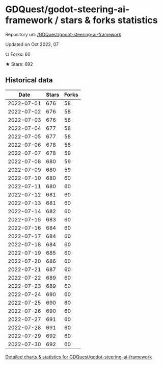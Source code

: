 # GDQuest/godot-steering-ai-framework / stars & forks statistics

Repository url: [/GDQuest/godot-steering-ai-framework](https://github.com/GDQuest/godot-steering-ai-framework)

Updated on Oct 2022, 07

☋ Forks: 60

★ Stars: 692

## Historical data
| Date | Stars | Forks |
|------|-------|-------|
| 2022-07-01 | 676 | 58 | 
| 2022-07-02 | 676 | 58 | 
| 2022-07-03 | 676 | 58 | 
| 2022-07-04 | 677 | 58 | 
| 2022-07-05 | 677 | 58 | 
| 2022-07-06 | 678 | 58 | 
| 2022-07-07 | 678 | 59 | 
| 2022-07-08 | 680 | 59 | 
| 2022-07-09 | 680 | 59 | 
| 2022-07-10 | 680 | 60 | 
| 2022-07-11 | 680 | 60 | 
| 2022-07-12 | 681 | 60 | 
| 2022-07-13 | 681 | 60 | 
| 2022-07-14 | 682 | 60 | 
| 2022-07-15 | 683 | 60 | 
| 2022-07-16 | 684 | 60 | 
| 2022-07-17 | 684 | 60 | 
| 2022-07-18 | 684 | 60 | 
| 2022-07-19 | 685 | 60 | 
| 2022-07-20 | 686 | 60 | 
| 2022-07-21 | 687 | 60 | 
| 2022-07-22 | 689 | 60 | 
| 2022-07-23 | 689 | 60 | 
| 2022-07-24 | 690 | 60 | 
| 2022-07-25 | 690 | 60 | 
| 2022-07-26 | 690 | 60 | 
| 2022-07-27 | 691 | 60 | 
| 2022-07-28 | 691 | 60 | 
| 2022-07-29 | 692 | 60 | 
| 2022-07-30 | 692 | 60 | 


[Detailed charts & statistics for GDQuest/godot-steering-ai-framework](https://reviewgithub.com/rep/GDQuest/godot-steering-ai-framework)
